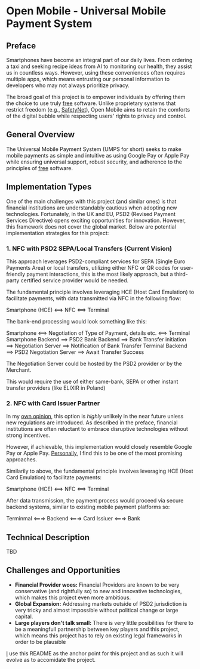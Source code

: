 # Open Mobile - Universal Mobile Payment System

## Preface

Smartphones have become an integral part of our daily lives. From ordering a taxi and seeking recipe ideas from AI to monitoring our health, they assist us in countless ways. However, using these conveniences often requires multiple apps, which means entrusting our personal information to developers who may not always prioritize privacy.  

The broad goal of this project is to empower individuals by offering them the choice to use truly [free](https://www.gnu.org/philosophy/free-sw.html) software. Unlike proprietary systems that restrict freedom (e.g., [SafetyNet](https://en.wikipedia.org/wiki/SafetyNet)), Open Mobile aims to retain the comforts of the digital bubble while respecting users' rights to privacy and control.

## General Overview

The Universal Mobile Payment System (UMPS for short) seeks to make mobile payments as simple and intuitive as using Google Pay or Apple Pay while ensuring universal support, robust security, and adherence to the principles of [free](https://www.gnu.org/philosophy/free-sw.html) software.


## Implementation Types

One of the main challenges with this project (and similar ones) is that financial institutions are understandably cautious when adopting new technologies. Fortunately, in the UK and EU, PSD2 (Revised Payment Services Directive) opens exciting opportunities for innovation. However, this framework does not cover the global market. Below are potential implementation strategies for this project:

### **1. NFC with PSD2 SEPA/Local Transfers (Current Vision)**

This approach leverages PSD2-compliant services for SEPA (Single Euro Payments Area) or local transfers, utilizing either NFC or QR codes for user-friendly payment interactions, this is the most likely approach, but a third-party certified service provider would be needed. 

The fundamental principle involves leveraging HCE (Host Card Emulation) to facilitate payments, with data transmitted via NFC in the following flow:

Smartphone (HCE) <==> NFC <==> Terminal

The bank-end processing would look something like this:

Smartphone <==> Negotiation of Type of Payment, details etc. <==> Terminal
Smartphone Backend ==> PSD2 Bank Backend ==> Bank Transfer initiation ==> Negotiation Server ==> Notification of Bank Transfer
Terminal Backend ==> PSD2 Negotiation Server ==> Await Transfer Success

The Negotiation Server could be hosted by the PSD2 provider or by the Merchant. 

This would require the use of either same-bank, SEPA or other instant transfer providers (like ELIXIR in Poland)



### **2. NFC with Card Issuer Partner**

In my [own opinion](https://www.github.com/eclipsek20), this option is *highly* unlikely in the near future unless new regulations are introduced. As described in the preface, financial institutions are often reluctant to embrace disruptive technologies without strong incentives.  

However, if achievable, this implementation would closely resemble Google Pay or Apple Pay. [Personally](https://www.github.com/eclipsek20), I find this to be one of the most promising approaches.

Similarily to above, the fundamental principle involves leveraging HCE (Host Card Emulation) to facilitate payments:

Smartphone (HCE) <==> NFC <==> Terminal


After data transmission, the payment process would proceed via secure backend systems, similar to existing mobile payment platforms so:

Terminmal <===> Backend <===> Card Issiuer <===> Bank

## Technical Description

TBD

## Challenges and Opportunities

- **Financial Provider woes:** Financial Providors are known to be very conservative (and rightfully so) to new and innovative technologies, which makes this project even more ambitious.
- **Global Expansion:** Addressing markets outside of PSD2 jurisdiction is very tricky and almost impossible without political change or large capital.
- **Large players don't talk small:** There is very little posibilities for there to be a meaningfull partnership between key players and this project, which means this project has to rely on existing legal frameworks in order to be plausible



[I](https://www.github.com/eclipsek20) use this README as the anchor point for this project and as such it will evolve as to accomidate the project.